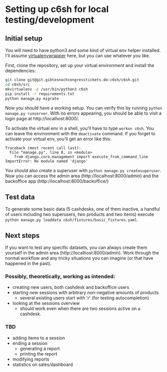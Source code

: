 # Setting up c6sh for local testing/development

## Initial setup

You will need to have python3 and some kind of virtual env helper installed. I'll assume
[virtualenvwrapper](https://virtualenvwrapper.readthedocs.io/en/latest/) here, but you can use whatever you like.

First, clone the repository, set up your virtual environment and install the dependencies:

```bash
git clone git@git.gibtesnochcongresstickets.de:c6sh/c6sh.git
cd c6sh/src
mkvirtualenv -p /usr/bin/python3 c6sh
pip install -r requirements.txt
python manage.py migrate
```

Now you should have a working setup. You can verify this by running `python manage.py runserver`. With no errors
appearing, you should be able to visit a login page at http://localhost:8000/.

To activate the virtual env in a shell, you'll have to type `workon c6sh`. You can leave the environment with the
`deactivate` command. If you forget to activate your virtual env, you'll get an error like this:

```
Traceback (most recent call last):
  File "manage.py", line 8, in <module>
    from django.core.management import execute_from_command_line
ImportError: No module named 'django'
```

You should also create a superuser with `python manage.py createsuperuser`. Now you can access the admin area
(http://localhost:8000/admin) and the backoffice app (http://localhost:8000/backoffice/)


## Test data

To generate some basic data (5 cashdesks, one of them inactive, a handful of users including two superusers, two
products and two items) execute `python manage.py loaddata c6sh/fixtures/basic_fixtures.yaml`.


## Next steps

If you want to test any specific datasets, you can always create them yourself in the admin area
(http://localhost:8000/admin). Work through the normal workflow and any tricky situations you can imagine (or that have
happened in the past).

### Possibly, theoretically, working as intended:

 - creating new users, both cashdesk and backoffice users
 - starting new sessions with arbitrary non-negative amounts of products
    - several existing users start with 'r' (for testing autocompletion)
 - looking at the sessions overview
    - should work even when there are two sessions active on a cashdesk.


### TBD

 - adding items to a session
 - ending a session
    - generating a report
    - printing the report
 - modifying reports
 - statistics on sales/dashboard
